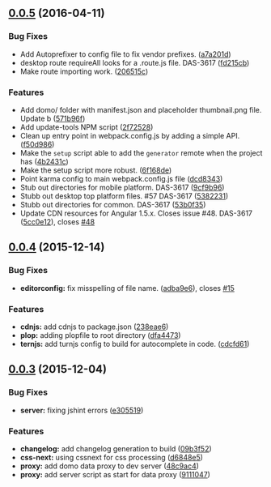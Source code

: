 <a name="0.0.5"></a>
## [0.0.5](https://github.com/DomoApps/starter-kit/compare/v0.0.4...v0.0.5) (2016-04-11)


### Bug Fixes

* Add Autoprefixer to config file to fix vendor prefixes. ([a7a201d](https://github.com/DomoApps/starter-kit/commit/a7a201d))
* desktop route requireAll looks for a .route.js file. DAS-3617 ([fd215cb](https://github.com/DomoApps/starter-kit/commit/fd215cb))
* Make route importing work. ([206515c](https://github.com/DomoApps/starter-kit/commit/206515c))

### Features

* Add domo/ folder with manifest.json and placeholder thumbnail.png file. Update b ([571b96f](https://github.com/DomoApps/starter-kit/commit/571b96f))
* Add update-tools NPM script ([2f72528](https://github.com/DomoApps/starter-kit/commit/2f72528))
* Clean up entry point in webpack.config.js by adding a simple API. ([f50d986](https://github.com/DomoApps/starter-kit/commit/f50d986))
* Make the `setup` script able to add the `generator` remote when the project has  ([4b2431c](https://github.com/DomoApps/starter-kit/commit/4b2431c))
* Make the setup script more robust. ([6f168de](https://github.com/DomoApps/starter-kit/commit/6f168de))
* Point karma config to main webpack.config.js file ([dcd8343](https://github.com/DomoApps/starter-kit/commit/dcd8343))
* Stub out directories for mobile platform. DAS-3617 ([9cf9b96](https://github.com/DomoApps/starter-kit/commit/9cf9b96))
* Stubb out desktop top platform files. #57 DAS-3617 ([5382231](https://github.com/DomoApps/starter-kit/commit/5382231))
* Stubb out directories for common. DAS-3617 ([53b0f35](https://github.com/DomoApps/starter-kit/commit/53b0f35))
* Update CDN resources for Angular 1.5.x. Closes issue #48. DAS-3617 ([5cc0e12](https://github.com/DomoApps/starter-kit/commit/5cc0e12)), closes [#48](https://github.com/DomoApps/starter-kit/issues/48)



<a name="0.0.4"></a>
## [0.0.4](https://github.com/DomoApps/starter-kit/compare/v0.0.3...v0.0.4) (2015-12-14)


### Bug Fixes

* **editorconfig:** fix misspelling of file name. ([adba9e6](https://github.com/DomoApps/starter-kit/commit/adba9e6)), closes [#15](https://github.com/DomoApps/starter-kit/issues/15)

### Features

* **cdnjs:** add cdnjs to package.json ([238eae6](https://github.com/DomoApps/starter-kit/commit/238eae6))
* **plop:** adding plopfile to root directory ([dfa4473](https://github.com/DomoApps/starter-kit/commit/dfa4473))
* **ternjs:** add turnjs config to build for autocomplete in code. ([cdcfd61](https://github.com/DomoApps/starter-kit/commit/cdcfd61))



<a name="0.0.3"></a>
## [0.0.3](https://github.com/DomoApps/starter-kit/compare/d6848e5...v0.0.3) (2015-12-04)


### Bug Fixes

* **server:** fixing jshint errors ([e305519](https://github.com/DomoApps/starter-kit/commit/e305519))

### Features

* **changelog:** add changelog generation to build ([09b3f52](https://github.com/DomoApps/starter-kit/commit/09b3f52))
* **css-next:** using cssnext for css processing ([d6848e5](https://github.com/DomoApps/starter-kit/commit/d6848e5))
* **proxy:** add domo data proxy to dev server ([48c9ac4](https://github.com/DomoApps/starter-kit/commit/48c9ac4))
* **proxy:** add server script as start for data proxy ([9111047](https://github.com/DomoApps/starter-kit/commit/9111047))



